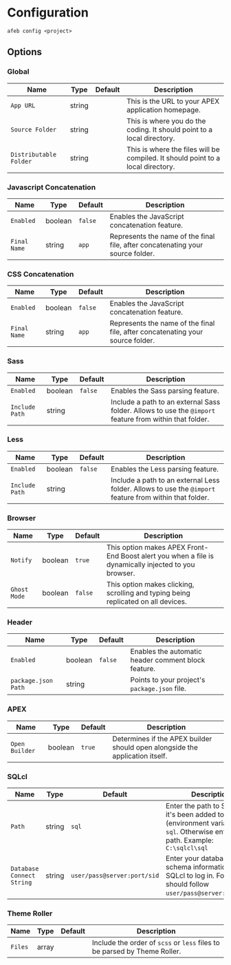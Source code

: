 # Configuration
```
afeb config <project>
```

## Options

### Global

Name | Type | Default | Description
--- | --- | --- | ---
`App URL` | string | | This is the URL to your APEX application homepage.
`Source Folder` | string | | This is where you do the coding. It should point to a local directory.
`Distributable Folder` | string | | This is where the files will be compiled. It should point to a local directory.


### Javascript Concatenation

Name | Type | Default | Description
--- | --- | --- | ---
`Enabled` | boolean | `false` | Enables the JavaScript concatenation feature.
`Final Name` | string | `app` | Represents the name of the final file, after concatenating your source folder.

### CSS Concatenation

Name | Type | Default | Description
--- | --- | --- | ---
`Enabled` | boolean | `false` | Enables the JavaScript concatenation feature.
`Final Name` | string | `app` | Represents the name of the final file, after concatenating your source folder.

### Sass

Name | Type | Default | Description
--- | --- | --- | ---
`Enabled` | boolean | `false` | Enables the Sass parsing feature.
`Include Path` | string | | Include a path to an external Sass folder. Allows to use the `@import` feature from within that folder.

### Less

Name | Type | Default | Description
--- | --- | --- | ---
`Enabled` | boolean | `false` | Enables the Less parsing feature.
`Include Path` | string | | Include a path to an external Less folder. Allows to use the `@import` feature from within that folder.

### Browser

Name | Type | Default | Description
--- | --- | --- | ---
`Notify` | boolean | `true` | This option makes APEX Front-End Boost alert you when a file is dynamically injected to you browser.
`Ghost Mode` | boolean | `false` | This option makes clicking, scrolling and typing being replicated on all devices.

### Header

Name | Type | Default | Description
--- | --- | --- | ---
`Enabled` | boolean | `false` | Enables the automatic header comment block feature.
`package.json Path` | string | | Points to your project's `package.json` file.

### APEX

Name | Type | Default | Description
--- | --- | --- | ---
`Open Builder` | boolean | `true` | Determines if the APEX builder should open alongside the application itself.

### SQLcl

Name | Type | Default | Description
--- | --- | --- | ---
`Path` | string | `sql` | Enter the path to SQLcl. If it's been added to PATH (environment variable), it is `sql`. Otherwise enter a full path. Example: `C:\sqlcl\sql`
`Database Connect String` | string | `user/pass@server:port/sid` | Enter your database schema information for SQLcl to log in. Format should follow `user/pass@server:port/sid`.

### Theme Roller

Name | Type | Default | Description
--- | --- | --- | ---
`Files` | array | | Include the order of `scss` or `less` files to be parsed by Theme Roller.
